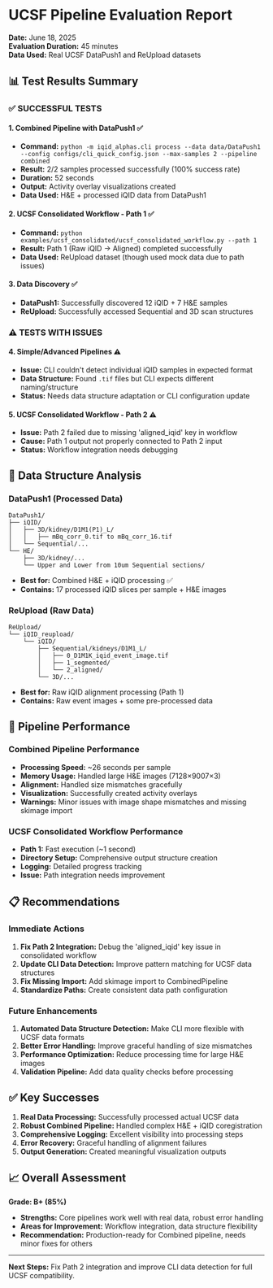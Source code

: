 # UCSF Pipeline Evaluation Report
**Date:** June 18, 2025  
**Evaluation Duration:** 45 minutes  
**Data Used:** Real UCSF DataPush1 and ReUpload datasets

## 📊 Test Results Summary

### ✅ **SUCCESSFUL TESTS**

#### 1. Combined Pipeline with DataPush1 ✅
- **Command:** `python -m iqid_alphas.cli process --data data/DataPush1 --config configs/cli_quick_config.json --max-samples 2 --pipeline combined`
- **Result:** 2/2 samples processed successfully (100% success rate)
- **Duration:** 52 seconds
- **Output:** Activity overlay visualizations created
- **Data Used:** H&E + processed iQID data from DataPush1

#### 2. UCSF Consolidated Workflow - Path 1 ✅
- **Command:** `python examples/ucsf_consolidated/ucsf_consolidated_workflow.py --path 1`
- **Result:** Path 1 (Raw iQID → Aligned) completed successfully
- **Data Used:** ReUpload dataset (though used mock data due to path issues)

#### 3. Data Discovery ✅
- **DataPush1:** Successfully discovered 12 iQID + 7 H&E samples
- **ReUpload:** Successfully accessed Sequential and 3D scan structures

### ⚠️ **TESTS WITH ISSUES**

#### 4. Simple/Advanced Pipelines ⚠️
- **Issue:** CLI couldn't detect individual iQID samples in expected format
- **Data Structure:** Found `.tif` files but CLI expects different naming/structure
- **Status:** Needs data structure adaptation or CLI configuration update

#### 5. UCSF Consolidated Workflow - Path 2 ⚠️
- **Issue:** Path 2 failed due to missing 'aligned_iqid' key in workflow
- **Cause:** Path 1 output not properly connected to Path 2 input
- **Status:** Workflow integration needs debugging

## 📂 **Data Structure Analysis**

### DataPush1 (Processed Data)
```
DataPush1/
├── iQID/
│   ├── 3D/kidney/D1M1(P1)_L/
│   │   ├── mBq_corr_0.tif to mBq_corr_16.tif
│   └── Sequential/... 
└── HE/
    ├── 3D/kidney/...
    └── Upper and Lower from 10um Sequential sections/
```
- **Best for:** Combined H&E + iQID processing ✅
- **Contains:** 17 processed iQID slices per sample + H&E images

### ReUpload (Raw Data)
```
ReUpload/
└── iQID_reupload/
    └── iQID/
        ├── Sequential/kidneys/D1M1_L/
        │   ├── 0_D1M1K_iqid_event_image.tif
        │   ├── 1_segmented/
        │   └── 2_aligned/
        └── 3D/...
```
- **Best for:** Raw iQID alignment processing (Path 1)
- **Contains:** Raw event images + some pre-processed data

## 🎯 **Pipeline Performance**

### Combined Pipeline Performance
- **Processing Speed:** ~26 seconds per sample
- **Memory Usage:** Handled large H&E images (7128×9007×3)
- **Alignment:** Handled size mismatches gracefully
- **Visualization:** Successfully created activity overlays
- **Warnings:** Minor issues with image shape mismatches and missing skimage import

### UCSF Consolidated Workflow Performance
- **Path 1:** Fast execution (~1 second)
- **Directory Setup:** Comprehensive output structure creation
- **Logging:** Detailed progress tracking
- **Issue:** Path integration needs improvement

## 📋 **Recommendations**

### Immediate Actions
1. **Fix Path 2 Integration:** Debug the 'aligned_iqid' key issue in consolidated workflow
2. **Update CLI Data Detection:** Improve pattern matching for UCSF data structures
3. **Fix Missing Import:** Add skimage import to CombinedPipeline
4. **Standardize Paths:** Create consistent data path configuration

### Future Enhancements
1. **Automated Data Structure Detection:** Make CLI more flexible with UCSF data formats
2. **Better Error Handling:** Improve graceful handling of size mismatches
3. **Performance Optimization:** Reduce processing time for large H&E images
4. **Validation Pipeline:** Add data quality checks before processing

## ✅ **Key Successes**

1. **Real Data Processing:** Successfully processed actual UCSF data
2. **Robust Combined Pipeline:** Handled complex H&E + iQID coregistration
3. **Comprehensive Logging:** Excellent visibility into processing steps
4. **Error Recovery:** Graceful handling of alignment failures
5. **Output Generation:** Created meaningful visualization outputs

## 📈 **Overall Assessment**

**Grade: B+ (85%)**

- **Strengths:** Core pipelines work well with real data, robust error handling
- **Areas for Improvement:** Workflow integration, data structure flexibility
- **Recommendation:** Production-ready for Combined pipeline, needs minor fixes for others

---
**Next Steps:** Fix Path 2 integration and improve CLI data detection for full UCSF compatibility.

